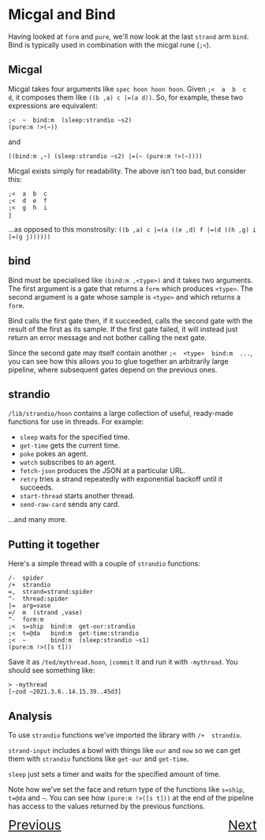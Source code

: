 # Micgal and Bind

Having looked at `form` and `pure`, we'll now look at the last `strand` arm `bind`. Bind is typically used in combination with the micgal rune (`;<`).

## Micgal

Micgal takes four arguments like `spec hoon hoon hoon`. Given `;<  a  b  c  d`, it composes them like `((b ,a) c |=(a d))`. So, for example, these two expressions are equivalent:

```
;<  ~  bind:m  (sleep:strandio ~s2)
(pure:m !>(~))
```

and
```
((bind:m ,~) (sleep:strandio ~s2) |=(~ (pure:m !>(~))))
```

Micgal exists simply for readability. The above isn't too bad, but consider this:

```
;<  a  b  c
;<  d  e  f
;<  g  h  i
j
```
...as opposed to this monstrosity: `((b ,a) c |=(a ((e ,d) f |=(d ((h ,g) i |=(g j))))))`

## bind

Bind must be specialised like `(bind:m ,<type>)` and it takes two arguments. The first argument is a gate that returns a `form` which produces `<type>`. The second argument is a gate whose sample is `<type>` and which returns a `form`.

Bind calls the first gate then, if it succeeded, calls the second gate with the result of the first as its sample. If the first gate failed, it will instead just return an error message and not bother calling the next gate. 

Since the second gate may itself contain another `;<  <type>  bind:m  ...`, you can see how this allows you to glue together an arbitrarily large pipeline, where subsequent gates depend on the previous ones.

## strandio

`/lib/strandio/hoon` contains a large collection of useful, ready-made functions for use in threads. For example:

- `sleep` waits for the specified time.
- `get-time` gets the current time.
- `poke` pokes an agent.
- `watch` subscribes to an agent.
- `fetch-json` produces the JSON at a particular URL.
- `retry` tries a strand repeatedly with exponential backoff until it succeeds.
- `start-thread` starts another thread.
- `send-raw-card` sends any card.

...and many more.

## Putting it together

Here's a simple thread with a couple of `strandio` functions:

```
/-  spider
/+  strandio
=,  strand=strand:spider 
^-  thread:spider 
|=  arg=vase 
=/  m  (strand ,vase) 
^-  form:m
;<  s=ship  bind:m  get-our:strandio
;<  t=@da   bind:m  get-time:strandio
;<  ~       bind:m  (sleep:strandio ~s1)
(pure:m !>([s t]))
```

Save it as `/ted/mythread.hoon`, `|commit` it and run it with `-mythread`. You should see something like:

```
> -mythread
[~zod ~2021.3.6..14.15.39..45d3]
```

## Analysis

To use `strandio` functions we've imported the library with `/+  strandio`.

`strand-input` includes a bowl with things like `our` and `now` so we can get them with `strandio` functions like `get-our` and `get-time`.

`sleep` just sets a timer and waits for the specified amount of time.

Note how we've set the face and return type of the functions like `s=ship`, `t=@da` and `~`. You can see how `(pure:m !>([s t]))` at the end of the pipeline has access to the values returned by the previous functions.

<a href="1_thread-fundamentals.md" style="float:left;font-size:1.875em;">Previous</a>
<a href="3_success-and-failure.md" style="float:right;font-size:1.875em;">Next</a>
